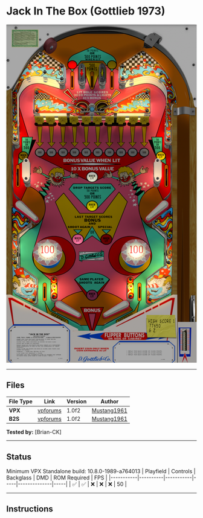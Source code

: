 # Jack In The Box (Gottlieb 1973)

![Table Preview](../../images/vpx-jackinthebox-preview.png)

---

## Files
| File Type | Link | Version | Author | 
|-----------|--------|----------|--------------|
| **VPX** | [vpforums](https://www.vpforums.org/index.php?app=downloads&showfile=16623) | 1.0f2 | [Mustang1961](https://www.vpforums.org/index.php?showuser=101607) |
| **B2S** |  [vpforums](https://www.vpforums.org/index.php?app=downloads&showfile=16623) | 1.0f2 | [Mustang1961](https://www.vpforums.org/index.php?showuser=101607) |


**Tested by:** [Brian-CK]

---

## Status 
Minimum VPX Standalone build: 10.8.0-1989-a764013
| Playfield | Controls | Backglass | DMD | ROM Required | FPS | 
|-----------|----------|-----------|-----|--------------|-----|
| :white_check_mark: | :white_check_mark: | :x:  | :x:  | :x: | 50 |

---

## Instructions
